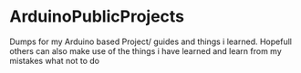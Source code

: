 # ArduinoPublicProjects
Dumps for my Arduino based Project/ guides and things i learned. Hopefull others can also make use of the things i have learned and learn from my mistakes what not to do
